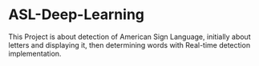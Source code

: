 # ASL-Deep-Learning

This Project is about detection of American Sign Language, initially about letters and displaying it, then determining words with Real-time detection implementation.
